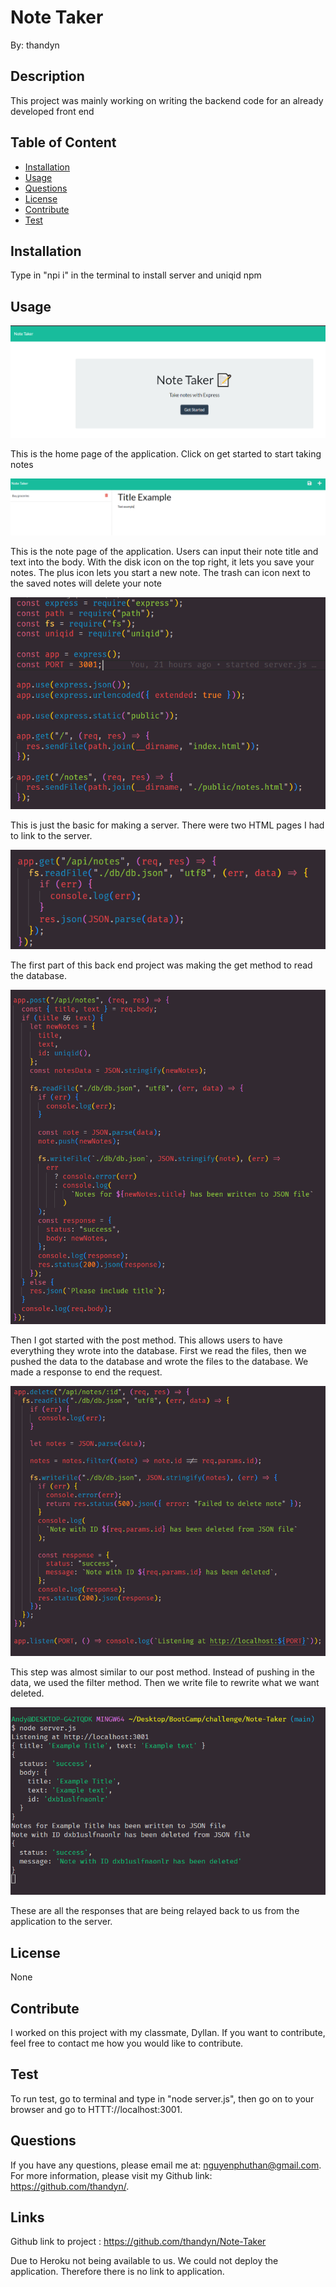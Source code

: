 # Note Taker
By: thandyn

## Description
This project was mainly working on writing the backend code for an already developed front end 

## Table of Content 
  - [Installation](#installation)
  - [Usage](#usage)
  - [Questions](#questions)
  - [License](#license)
  - [Contribute](#contribute)
  - [Test](#test)

## Installation
Type in "npi i" in the terminal to install server and uniqid npm

## Usage
![home page](./images/ss1.PNG)

This is the home page of the application. Click on get started to start taking notes

![note page](./images/ss2.PNG)

This is the note page of the application. Users can input their note title and text into the body. With the disk icon on the top right, it lets you save your notes. The plus icon lets you start a new note. The trash can icon next to the saved notes will delete your note 

![alt text](./images/ss3.PNG)

This is just the basic for making a server. There were two HTML pages I had to link to the server. 

![alt text](./images/ss4.PNG)

The first part of this back end project was making the get method to read the database. 

![alt text](./images/ss5.PNG)

Then I got started with the post method. This allows users to have everything they wrote into the database. First we read the files, then we pushed the data to the database and wrote the files to the database. We made a response to end the request. 

![alt text](./images/ss6.PNG)

This step was almost similar to our post method. Instead of pushing in the data, we used the filter method. Then we write file to rewrite what we want deleted. 

![alt text](./images/ss7.PNG)

These are all the responses that are being relayed back to us from the application to the server. 

## License
None

## Contribute
I worked on this project with my classmate, Dyllan. If you want to contribute, feel free to contact me how you would like to contribute. 

## Test
To run test, go to terminal and type in "node server.js", then go on to your browser and go to HTTT://localhost:3001. 

## Questions
If you have any questions, please email me at: nguyenphuthan@gmail.com. 
For more information, please visit my Github link: https://github.com/thandyn/.

## Links 

Github link to project : https://github.com/thandyn/Note-Taker

Due to Heroku not being available to us. We could not deploy the application. Therefore there is no link to application. 